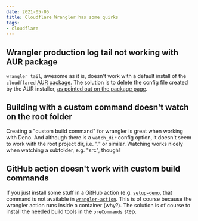 ```yaml
---
date: 2021-05-05
title: Cloudflare Wrangler has some quirks
tags:
- cloudflare
---
```


## Wrangler production log tail not working with AUR package

`wrangler tail`, awesome as it is, doesn't work with a default install of the `cloudflared` [AUR package](https://aur.archlinux.org/packages/cloudflared/#comment-798858). The solution is to delete the config file created by the AUR installer, [as pointed out on the package page](https://aur.archlinux.org/packages/cloudflared/#comment-776137).

## Building with a custom command doesn't watch on the root folder

Creating a "custom build command" for wrangler is great when working with Deno. And although there is a `watch_dir` config option, it doesn't seem to work with the root project dir, i.e. "." or similar. Watching works nicely when watching a subfolder, e.g. "src", though!

## GitHub action doesn't work with custom build commands

If you just install some stuff in a GitHub action (e.g. [`setup-deno`](https://github.com/denoland/setup-deno), that command is not available in [`wrangler-action`](https://github.com/cloudflare/wrangler-action). This is of course because the wrangler action runs inside a container (why?). The solution is of course to install the needed build tools in the `preCommands` step.


